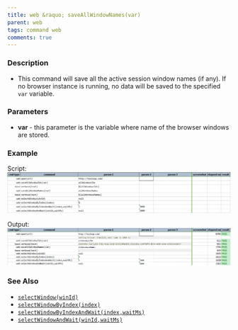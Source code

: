 ```yaml
---
title: web &raquo; saveAllWindowNames(var)
parent: web
tags: command web
comments: true
---
```


### Description

- This command will save all the active session window names (if any). If no browser instance is running, no data will be saved to the specified `var` variable.

### Parameters

- **var** - this parameter is the variable where name of the browser windows are stored.

### Example

Script:<br/>
![](image/saveAllWindowNames_01.png)

Output:<br/>
![](image/saveAllWindowNames_02.png)

### See Also

- [`selectWindow(winId)`](selectWindow(winId))
- [`selectWindowByIndex(index)`](selectWindowByIndex(index))
- [`selectWindowByIndexAndWait(index,waitMs)`](selectWindowByIndexAndWait(index,waitMs))
- [`selectWindowAndWait(winId,waitMs)`](selectWindowAndWait(winId,waitMs))